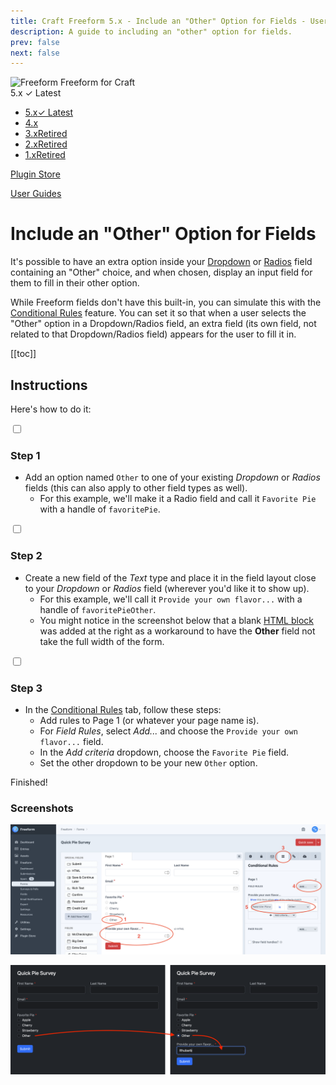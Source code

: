 ```yaml
---
title: Craft Freeform 5.x - Include an "Other" Option for Fields - User Guide
description: A guide to including an "other" option for fields.
prev: false
next: false
---
```


<meta property="og:image" content="https://docs.solspace.com/extras/social/craft/freeform/freeform.png" />

<div id="pr-heading">
    <img src="https://docs.solspace.com/extras/icons/products/freeform-icon.png" alt="Freeform" class="pr-image">
    <span class="pr-name">Freeform</span>
    <span class="pr-category">for Craft</span>
    <div class="pr-v-wrapper">
        <div class="pr-v">
            <span class="pr-v-v">5.x</span>
            <span class="pr-v-type pr-latest">✓ Latest</span>
            <span class="pr-v-arrow arrow down"></span>
        </div>
        <ul class="pr-v-list">
            <li><a href="/craft/freeform/v5/">5.x<span class="pr-v-type pr-latest">✓ Latest</span></a></li>
            <li><a href="/craft/freeform/v4/">4.x</a></li>
            <li><a href="/craft/freeform/v3/">3.x<span class="pr-v-type pr-retired">Retired</span></a></li>
            <li><a href="/craft/freeform/v2/">2.x<span class="pr-v-type pr-retired">Retired</span></a></li>
            <li><a href="/craft/freeform/v1/">1.x<span class="pr-v-type pr-retired">Retired</span></a></li>
        </ul>
    </div>
    <div class="pr-buy">
        <a href="https://plugins.craftcms.com/freeform" class="button button-blue"><span class="external-url">Plugin Store</span></a>
    </div>
</div>

<span class="page-section"><a href="/craft/freeform/v5/guides/">User Guides</a></span>

# Include an "Other" Option for Fields

It's possible to have an extra option inside your [Dropdown](../forms/fields.md#dropdown) or [Radios](../forms/fields.md#radios) field containing an "Other" choice, and when chosen, display an input field for them to fill in their other option.

While Freeform fields don't have this built-in, you can simulate this with the [Conditional Rules](../forms/conditional-rules.md) feature. You can set it so that when a user selects the "Other" option in a Dropdown/Radios field, an extra field (its own field, not related to that Dropdown/Radios field) appears for the user to fill it in.


[[toc]]


## Instructions

Here's how to do it:

<div class="step">
<label for="step1"><input type="checkbox" class="step-check" id="step1">

### Step 1

</label>

- Add an option named `Other` to one of your existing _Dropdown_ or _Radios_ fields (this can also apply to other field types as well).
    - For this example, we'll make it a Radio field and call it `Favorite Pie` with a handle of `favoritePie`.

</div>

<div class="step">
<label for="step2"><input type="checkbox" class="step-check" id="step2">

### Step 2

</label>

- Create a new field of the _Text_ type and place it in the field layout close to your _Dropdown_ or _Radios_ field (wherever you'd like it to show up).
    - For this example, we'll call it `Provide your own flavor...` with a handle of `favoritePieOther`.
    - You might notice in the screenshot below that a blank [HTML block](../forms/fields/#html) was added at the right as a workaround to have the **Other** field not take the full width of the form.

</div>

<div class="step">
<label for="step3"><input type="checkbox" class="step-check" id="step3">

### Step 3

</label>

- In the [Conditional Rules](../forms/conditional-rules/) tab, follow these steps:
    - Add rules to Page 1 (or whatever your page name is).
    - For _Field Rules_, select _Add..._ and choose the `Provide your own flavor...` field.
    - In the _Add criteria_ dropdown, choose the `Favorite Pie` field.
    - Set the other dropdown to be your new `Other` option.

</div>

<div class="step-finished">Finished!</div>

### Screenshots

![Configuration inside CP](../images/guides/other-option-field-cp.png)

![Visual of Front End](../images/guides/other-option-field-fe.png)